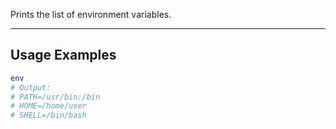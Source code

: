 Prints the list of environment variables.
___
## Usage Examples

```bash
env
# Output:
# PATH=/usr/bin:/bin
# HOME=/home/user
# SHELL=/bin/bash
```